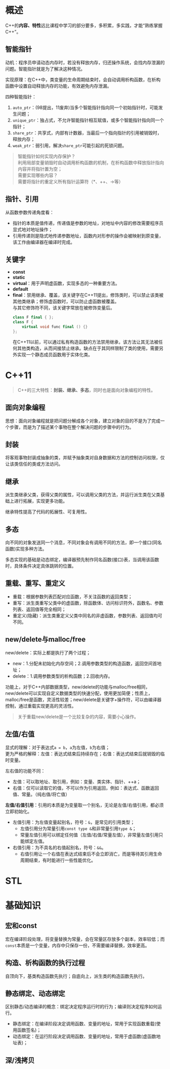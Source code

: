 # 概述

C++的**内容、特性**远比课程中学习的部分要多，多积累，多实践，才能“熟练掌握C++”。

## 智能指针

动机：程序员申请动态内存时，若没有释放内存，归还操作系统，会找内存泄漏的问题。智能指针就是为了解决这种情况。

实现原理：在C++中，类变量的生命周期结束时，会自动调用析构函数，在析构函数中设置自动释放内存的功能，有效避免内存泄漏。

四种智能指针：
1. `auto_ptr`：(98提出，11废弃)当多个智能指针指向同一个初始指针时，可能发生问题；
2. `unique_ptr`：独占式，不允许智能指针相互赋值，或多个智能指针指向同一个指针；
3. `share_ptr`：共享式，内部有计数器，当最后一个指向指针的引用被销毁时，释放内存；
4. `weak_ptr`：弱引用，解决`share_ptr`可能引起的死锁问题。

> 智能指针如何实现内存保护？\
> 利用局部变量销毁时自动调用析构函数的机制，在析构函数中释放指针指向内容并将指针置为空；\
> 需要实现哪些内容？\
> 需要将指针的重定义所有指针运算符（*、++、->等）

## 指针、引用

从函数参数传递角度看：
- 指针的本质是值传递，传递值是参数的地址，对地址中内容的修改需要程序员显式地对地址操作；
- 引用传递则是隐式地传递参数地址，函数内对形参的操作会被映射到原变量，该工作由编译器在编译时完成。

## 关键字

- **const**
- **static**
- **virtual**：用于声明虚函数，实现多态的一种重要方法。
- **default**
- **final**：禁用继承、覆盖，该关键字在C++11提出，修饰类时，可以禁止该类被其他类继承；修饰虚函数时，可以防止虚函数被覆盖。\
  与其它修饰符不同，该关键字常放在被修饰变量后。
  ```cpp
  class F final { };
  class F {
      virtual void func final () {}
  };
  ```
  在C++11以前，可以通过私有构造函数的方法禁用继承，该方法让其无法被任何其他类构造，从而间接禁止继承。缺点在于其同样限制了类的使用，需要另外实现一个静态成员函数用于实体化类。

# C++11

> C++的三大特性：**封装、继承、多态**，同时也是面向对象编程的特性。

## 面向对象编程

思想：面向对象编程就是把问题分解成各个对象，建立对象的目的不是为了完成一个步骤，而是为了描述某个事物在整个解决问题的步骤中的行为。

## 封装

将客观事物封装成抽象的类，并赋予抽象类对自身数据和方法的控制访问权限，仅让该类信任的类或方法访问。

## 继承

派生类继承父类，获得父类的属性，可以调用父类的方法，并运行派生类在父类基础上进行拓展，实现更多功能。

继承特性提高了代码的拓展性、可复用性。

## 多态

向不同的对象发送同一个消息，不同对象会有调用不同的方法，即一个接口(同名函数)实现多种方法。

多态实现的基础是动态绑定，编译器预先制作同名函数(接口)表，当调用该函数时，具体条件决定具体跳转的位置。

## 重载、重写、重定义

- 重载：根据参数列表匹配对应函数，不关注函数的返回类型；
- 重写：派生类重写父类中的虚函数，除函数体、访问标识符外，函数名、参数列表、返回值等完全相同；
- 重定义(隐藏)：派生类重定义父类中同名的非虚函数，参数列表、返回值均可不同。

## new/delete与malloc/free

new/delete：实际上都是执行了两个过程；
- new：1.分配未初始化内存空间；2.调用参数类型的构造函数，返回空间首地址；
- delete：1.调用参数类型的析构函数；2.回收内存。

功能上，对于C++内部数据类型，new/delete的功能与malloc/free相同，new/delete可以实现自定义数据类型的快速分配，使用更加简便；性质上，malloc/free是函数，灵活性较差；new/delete是关键字+操作符，可以由编译器控制，通过重载实现更高的灵活性。

> 关于重载new/delete是一个比较复杂的内容，需要小心操作。

## 左值/右值

显式的理解：对于表达式`a = b`，`a`为左值，`b`为右值；  
更为严格的解释：左值：表达式结束后持续存在；右值：表达式结束后就销毁的临时变量。

左右值的功能不同：
- 左值：可以取地址、取引用，例如：变量、类实体、指针、++a；
- 右值：仅可以读取它的值，不可以作为引用返回，例如：表达式、函数返回值、常量。（纯右值/将亡值）

**左值/右值引用**：引用的本质是为变量取一个别名，无论是左值/右值引用，都必须立即初始化。
- 左值引用：为左值变量起别名，符号：`&`，是常见的引用类型；
  - 左值引用分为常量引用`const type &`和非常量引用`type &`；
  - 常量左值引用可以绑定任何值（左值/右值/常量左值），非常量左值引用只能绑定左值。
- 右值引用：为不具名的右值起别名，符号：`&&`。
  - 右值引用让一个右值在表达式结束后不会立即消亡，而是等待其引用生命周期结束，有时能进行一些性能优化。

# STL





# 基础知识

## 宏和const

宏在编译阶段处理，将变量替换为常量，会在常量区存放多个副本，效率较低；而`const`本质是一个变量，内存中只保存一份，不需要编译替换，效率更高。

## 构造、析构函数的执行过程

自顶向下，基类构造函数先执行；自底向上，派生类的构造函数先执行。

## 静态绑定、动态绑定

区别静态/动态编译的概念：绑定决定程序运行时的行为；编译则决定程序如何运行。

- 静态绑定：在编译阶段决定调用函数、变量的地址，常用于实现函数重载(使用函数签名)；
- 动态绑定：在运行阶段决定调用函数、变量的地址，常用于虚函数(虚函数地址表)；

## 深/浅拷贝